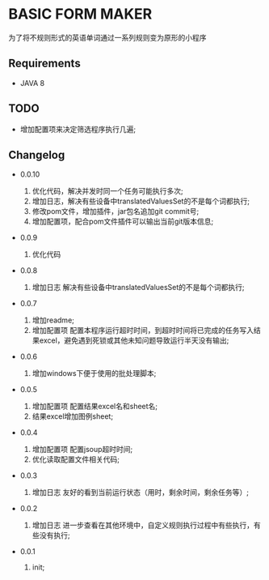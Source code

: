 # BASIC FORM MAKER

为了将不规则形式的英语单词通过一系列规则变为原形的小程序

## Requirements

- JAVA 8

## TODO

- 增加配置项来决定筛选程序执行几遍;

## Changelog

- 0.0.10
    1. 优化代码，解决并发时同一个任务可能执行多次;
    1. 增加日志，解决有些设备中translatedValuesSet的不是每个词都执行;
    1. 修改pom文件，增加插件，jar包名追加git commit号;
    1. 增加配置项，配合pom文件插件可以输出当前git版本信息;
    
- 0.0.9
    1. 优化代码
    
- 0.0.8
    1. 增加日志 解决有些设备中translatedValuesSet的不是每个词都执行;
    
- 0.0.7 
    1. 增加readme;
    1. 增加配置项 配置本程序运行超时时间，到超时时间将已完成的任务写入结果excel，避免遇到死锁或其他未知问题导致运行半天没有输出;

- 0.0.6 
    1. 增加windows下便于使用的批处理脚本;

- 0.0.5 
    1. 增加配置项 配置结果excel名和sheet名;
    1. 结果excel增加图例sheet; 

- 0.0.4 
    1. 增加配置项 配置jsoup超时时间;
    1. 优化读取配置文件相关代码;

- 0.0.3 
    1. 增加日志 友好的看到当前运行状态（用时，剩余时间，剩余任务等）;

- 0.0.2 
    1. 增加日志 进一步查看在其他环境中，自定义规则执行过程中有些执行，有些没有执行;

- 0.0.1 
    1. init;